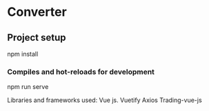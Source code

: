 # Converter

## Project setup
npm install


### Compiles and hot-reloads for development
npm run serve

Libraries and frameworks used:
    Vue js.
    Vuetify
    Axios
    Trading-vue-js
